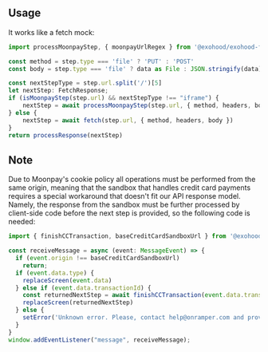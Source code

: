## Usage
It works like a fetch mock:
```ts
import processMoonpayStep, { moonpayUrlRegex } from '@exohood/exohood-fiat-to-crypto-adapters/moonpay'

const method = step.type === 'file' ? 'PUT' : 'POST'
const body = step.type === 'file' ? data as File : JSON.stringify(data)

const nextStepType = step.url.split('/')[5]
let nextStep: FetchResponse;
if (isMoonpayStep(step.url) && nextStepType !== "iframe") {
    nextStep = await processMoonpayStep(step.url, { method, headers, body });
} else {
    nextStep = await fetch(step.url, { method, headers, body })
}
return processResponse(nextStep)
```

## Note
Due to Moonpay's cookie policy all operations must be performed from the same origin, meaning that the sandbox that handles credit card payments requires a special workaround that doesn't fit our API response model. Namely, the response from the sandbox must be further processed by client-side code before the next step is provided, so the following code is needed:
```ts
import { finishCCTransaction, baseCreditCardSandboxUrl } from '@exohood/exohood-fiat-to-crypto-adapters/moonpay'

const receiveMessage = async (event: MessageEvent) => {
  if (event.origin !== baseCreditCardSandboxUrl)
    return;
  if (event.data.type) {
    replaceScreen(event.data)
  } else if (event.data.transactionId) {
    const returnedNextStep = await finishCCTransaction(event.data.transactionId, event.data.ccTokenId);
    replaceScreen(returnedNextStep)
  } else {
    setError('Unknown error. Please, contact help@onramper.com and provide the following info: ' + nextStep.url)
  }
}
window.addEventListener("message", receiveMessage);
```

